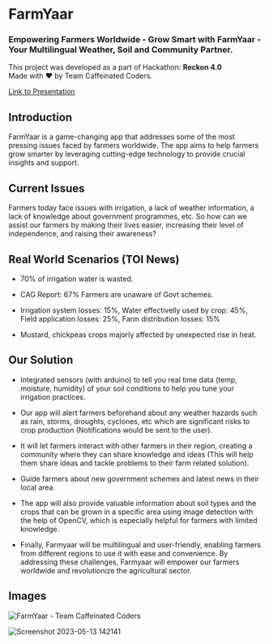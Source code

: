 # FarmYaar
### Empowering Farmers Worldwide - Grow Smart with FarmYaar - Your Multilingual Weather, Soil and Community Partner.


This project was developed as a part of Hackathon: **Reckon 4.0** <br/>
Made with ❤ by Team Caffeinated Coders.

[Link to Presentation](https://docs.google.com/presentation/d/1E7od2RZgQwKtFIx1bgUIR9QMubnggDjNs_lMSbQ14b4/edit?usp=sharing)


## Introduction

FarmYaar is a game-changing app that addresses some of the most pressing issues faced by farmers worldwide. The app aims to help farmers grow smarter by leveraging cutting-edge technology to provide crucial insights and support.


## Current Issues

Farmers today face issues with irrigation, a lack of weather information, a lack of knowledge about government programmes, etc. So how can we assist our farmers by making their lives easier, increasing their level of independence, and raising their awareness?


## Real World Scenarios (TOI News)

* 70% of irrigation water is wasted.

* CAG Report: 67% Farmers are unaware of Govt schemes.

* Irrigation system losses: 15%, Water effectivelly used by crop: 45%, Field application losses: 25%, Farm distribution losses: 15%

* Mustard, chickpeas crops majorly affected by unexpected rise in heat.


## Our Solution

* Integrated sensors (with arduino) to tell you real time data (temp, moisture, humidity) of your soil conditions to help you tune your irrigation practices.

* Our app will alert farmers beforehand about any weather hazards such as rain, storms, droughts, cyclones, etc which are significant risks to crop production (Notifications would be sent to the user).

* It will let farmers interact with other farmers in their region, creating a community where they can share knowledge and ideas (This will help them share ideas and tackle problems to their farm related solution).

* Guide farmers about new government schemes and latest news in their local area.

* The app will also provide valuable information about soil types and the crops that can be grown in a specific area using image detection with the help of OpenCV, which is especially helpful for farmers with limited knowledge.

* Finally, Farmyaar will be multilingual and user-friendly, enabling farmers from different regions to use it with ease and convenience. By addressing these challenges, Farmyaar will empower our farmers worldwide and revolutionize the agricultural sector.

## Images

![FarmYaar - Team Caffeinated Coders](https://user-images.githubusercontent.com/86651116/223516805-cda0c2b0-57df-4f82-8eeb-b854adcf17a9.png)



![Screenshot 2023-05-13 142141](https://github.com/samhere19/FarmYaar/assets/117563846/f30309ae-02c6-4629-bcaf-cf824c0fa62c)
